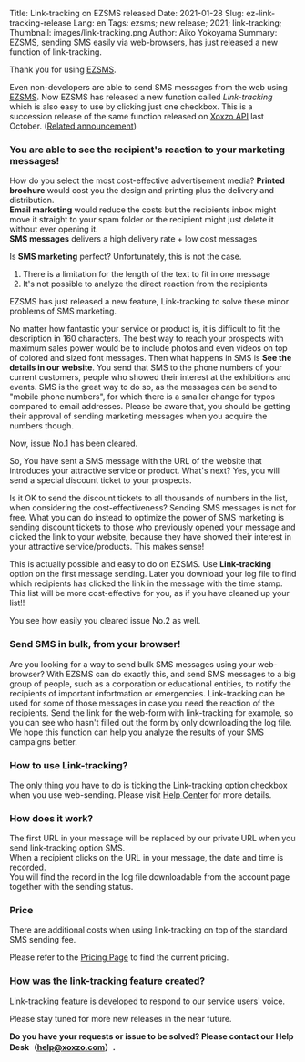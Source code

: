 Title: Link-tracking on EZSMS released
Date: 2021-01-28
Slug: ez-link-tracking-release
Lang: en
Tags: ezsms; new release; 2021; link-tracking;
Thumbnail: images/link-tracking.png
Author: Aiko Yokoyama
Summary: EZSMS, sending SMS easily via web-browsers, has just released a new function of link-tracking.

Thank you for using [EZSMS](https://www.ezsms.biz/).

Even non-developers are able to send SMS messages from the web using [EZSMS](https://www.ezsms.biz/). 
Now EZSMS has released a new function called _Link-tracking_ which is also easy to use by clicking just one checkbox. 
This is a succession release of the same function released on [Xoxzo API](https://www.xoxzo.com/) last October.
([Related announcement](https://blog.xoxzo.com/en/2020/10/15/link-tracking-release/))


### You are able to see the recipient's reaction to your marketing messages!

How do you select the most cost-effective advertisement media?
**Printed brochure** would cost you the design and printing plus the delivery and distribution.</br>
**Email marketing** would reduce the costs but the recipients inbox might move it straight to your spam folder or the recipient might just delete it without ever opening it.</br>
**SMS messages** delivers a high delivery rate + low cost messages

Is **SMS marketing** perfect? Unfortunately, this is not the case.
1. There is a limitation for the length of the text to fit in one message
2. It's not possible to analyze the direct reaction from the recipients

EZSMS has just released a new feature, Link-tracking to solve these minor problems of SMS marketing.

No matter how fantastic your service or product is, it is difficult to fit the description in 160 characters. The best way to reach your prospects with maximum sales power would be to include photos and even videos on top of colored and sized font messages. Then what happens in SMS is **See the details in our website**. You send that SMS to the phone numbers of your current customers, people who showed their interest at the exhibitions and events. SMS is the great way to do so, as the messages can be send to "mobile phone numbers", for which there is a smaller change for typos compared to email addresses.  Please be aware that, you should be getting their approval of sending marketing messages when you acquire the numbers though.

Now, issue No.1 has been cleared.

So, You have sent a SMS message with the URL of the website that introduces your attractive service or product. 
What's next? Yes, you will send a special discount ticket to your prospects. 

Is it OK to send the discount tickets to all thousands of numbers in the list, when considering the cost-effectiveness? 
Sending SMS messages is not for free. What you can do instead to optimize the power of SMS marketing is sending discount tickets to those who previously opened your message and clicked the link to your website, because they have showed their interest in your attractive service/products. This makes sense!

This is actually possible and easy to do on EZSMS. Use **Link-tracking** option on the first message sending. Later you download your log file to find which recipients has clicked the link in the message with the time stamp. This list will be more cost-effective for you, as if you have cleaned up your list!!

You see how easily you cleared issue No.2 as well.

### Send SMS in bulk, from your browser!
Are you looking for a way to send bulk SMS messages using your web-browser? With EZSMS can do exactly this, and send SMS messages to a big group of people, such as a corporation or educational entities, to notify the recipients of important infortmation or emergencies. Link-tracking can be used for some of those messages in case you need the reaction of the recipients. Send the link for the web-form with link-tracking for example, so you can see who hasn't filled out the form by only downloading the log file. We hope this function can help you analyze the results of your SMS campaigns better. 


### How to use Link-tracking?
The only thing you have to do is ticking the Link-tracking option checkbox when you use web-sending.
Please visit [Help Center](https://help.xoxzo.com/ezsms-sms-delivery-service/articles/link-tracking-feature/) for more details.

### How does it work?
The first URL in your message will be replaced by our private URL when you send link-tracking option SMS.<br>
When a recipient clicks on the URL in your message, the date and time is recorded.<br>
You will find the record in the log file downloadable from the account page together with the sending status.

### Price
There are additional costs when using link-tracking on top of the standard SMS sending fee.

Please refer to the [Pricing Page](https://www.ezsms.biz/en/faq/price/) to find the current pricing.

### How was the link-tracking feature created?
Link-tracking feature is developed to respond to our service users' voice.

Please stay tuned for more new releases in the near future.

**Do you have your requests or issue to be solved? Please contact our Help Desk（help@xoxzo.com）.**

